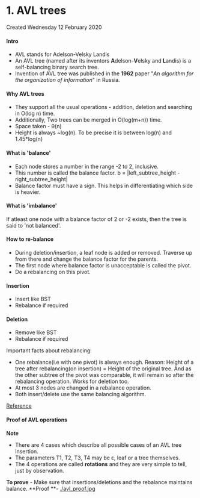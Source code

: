 # 1. AVL trees
Created Wednesday 12 February 2020

#### Intro

* AVL stands for Adelson-Velsky Landis
* An AVL tree (named after its inventors **A**delson-**V**elsky and **L**andis) is a self-balancing binary search tree.
* Invention of AVL tree was published in the **1962** paper "*An algorithm for the organization of information*" in Russia.


#### Why AVL trees

* They support all the usual operations - addition, deletion and searching  in O(log n) time.
* Additionally, Two trees can be merged in O(log(m+n)) time.
* Space taken - θ(n)
* Height is always ~log(n). To be precise it is between log(n) and 1.45*log(n)


#### What is 'balance'

* Each node stores a number in the range -2 to 2, inclusive.
* This number is called the balance factor. b = |left_subtree_height - right_subtree_height|
* Balance factor must have a sign. This helps in differentiating which side is heavier.

#### What is 'imbalance'
If atleast one node with a balance factor of 2 or -2 exists, then the tree is said to 'not balanced'.

#### How to re-balance

* During deletion/insertion, a leaf node is added or removed. Traverse up from there and change the balance factor for the parents.
* The first node where balance factor is unacceptable is called the pivot.
* Do a rebalancing on this pivot.


#### Insertion

* Insert like BST
* Rebalance if required


#### Deletion

* Remove like BST
* Rebalance if required


Important facts about rebalancing:

* One rebalance(i.e with one pivot) is always enough. Reason: Height of a tree after rebalancing(on insertion) = Height of the original tree. And as the other subtree of the pivot was comparable, it will remain so after the rebalancing operation. Works for deletion too.
* At most 3 nodes are changed in a rebalance operation.
* Both insert/delete use the same balancing algorithm.

[Reference](https://skerritt.blog/avl/)

#### Proof of AVL operations
**Note**

* There are 4 cases which describe all possible cases of an AVL tree insertion.
* The parameters T1, T2, T3, T4 may be ε, leaf or a tree themselves.
* The 4 operations are called **rotations** and they are very simple to tell, just by observation.

**To prove** - Make sure that insertions/deletions and the rebalance maintains balance.
**Proof **- [./avl_proof.jpg](1._AVL_trees/avl_proof.jpg)

